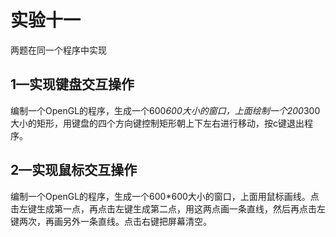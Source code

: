 # 实验十一
两题在同一个程序中实现
## 1—实现键盘交互操作
编制一个OpenGL的程序，生成一个600*600大小的窗口，上面绘制一个200*300大小的矩形，用键盘的四个方向键控制矩形朝上下左右进行移动，按c键退出程序。




## 2—实现鼠标交互操作
编制一个OpenGL的程序，生成一个600*600大小的窗口，上面用鼠标画线。点击左键生成第一点，再点击左键生成第二点，用这两点画一条直线，然后再点击左键两次，再画另外一条直线。点击右键把屏幕清空。
